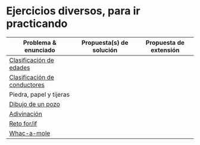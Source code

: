 # Ejercicios diversos, para ir practicando

<div align=center>

|Problema & enunciado|Propuesta(s) de solución|Propuesta de extensión|
|-|-|-|
|[Clasificación de edades](/entregas/masiasManuel/src/ClasificacionEdad.md)|
|[Clasificación de conductores](/entregas/masiasManuel/src/ClasificacionConductor.md)|
|Piedra, papel y tijeras|
|[Dibujo de un pozo](/entregas/masiasManuel/src/UnPozo.md)|
|[Adivinación](https://github.com/puntoReflex/.github/blob/main/retos%26proyectos/adivinacion.md)
|[Reto for/if](https://github.com/puntoReflex/.github/blob/main/retos%26proyectos/forIf.md)
|[Whac-a-mole](https://github.com/puntoReflex/.github/blob/main/retos%26proyectos/whacAMole.md)

</div>
